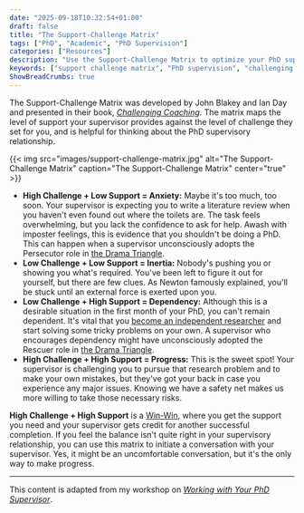 ```yaml
---
date: "2025-09-18T10:32:54+01:00"
draft: false
title: "The Support-Challenge Matrix"
tags: ["PhD", "Academic", "PhD Supervision"]
categories: ["Resources"]
description: "Use the Support-Challenge Matrix to optimize your PhD supervision. Learn how to balance challenge and support for academic progress while avoiding anxiety, inertia, and dependency."
keywords: ["support challenge matrix", "PhD supervision", "challenging coaching", "academic support", "doctoral supervision", "supervisor relationship", "research supervision", "graduate school", "thesis supervision", "academic coaching"]
ShowBreadCrumbs: true
---
```


The Support-Challenge Matrix was developed by John Blakey and Ian Day and presented in their book, [_Challenging Coaching_](https://uk.bookshop.org/a/2760/9781904838395). The matrix maps the level of support your supervisor provides against the level of challenge they set for you, and is helpful for thinking about the PhD supervisory relationship.

{{< img src="images/support-challenge-matrix.jpg" alt="The Support-Challenge Matrix" caption="The Support-Challenge Matrix" center="true" >}}

- **High Challenge + Low Support = Anxiety:** Maybe it's too much, too soon. Your supervisor is expecting you to write a literature review when you haven't even found out where the toilets are. The task feels overwhelming, but you lack the confidence to ask for help. Awash with imposter feelings, this is evidence that you shouldn't be doing a PhD. This can happen when a supervisor unconsciously adopts the Persecutor role in [the Drama Triangle](../the-drama-triangle/).
- **Low Challenge + Low Support = Inertia:** Nobody's pushing you or showing you what's required. You've been left to figure it out for yourself, but there are few clues. As Newton famously explained, you'll be stuck until an external force is exerted upon you.
- **Low Challenge + High Support = Dependency:** Although this is a desirable situation in the first month of your PhD, you can't remain dependent. It's vital that you [become an independent researcher](../hersey-blanchard-doctoral-supervision/) and start solving some tricky problems on your own. A supervisor who encourages dependency might have unconsciously adopted the Rescuer role in [the Drama Triangle](../the-drama-triangle/).
- **High Challenge + High Support = Progress:** This is the sweet spot! Your supervisor is challenging you to pursue that research problem and to make your own mistakes, but they've got your back in case you experience any major issues. Knowing we have a safety net makes us more willing to take those necessary risks. 

**High Challenge + High Support** is a [Win-Win](../achieving-a-win-win/), where you get the support you need and your supervisor gets credit for another successful completion. If you feel the balance isn't quite right in your supervisory relationship, you can use this matrix to initiate a conversation with your supervisor. Yes, it might be an uncomfortable conversation, but it's the only way to make progress.

---

This content is adapted from my workshop on [_Working with Your PhD Supervisor_](../../../workshops/working-with-your-phd-supervisor/).